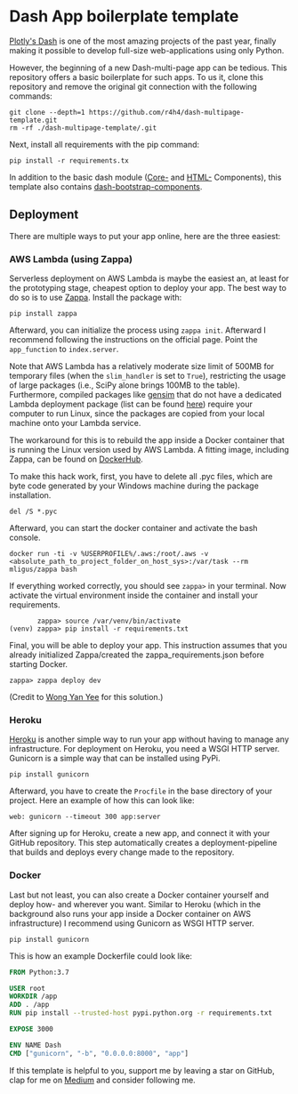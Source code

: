 # Dash App boilerplate template
[Plotly's Dash](https://github.com/plotly/dash) is one of 
the most amazing projects of the past year, finally making it possible
to develop full-size web-applications using only Python.

However, the beginning of a new Dash-multi-page app can be tedious. 
This repository offers a basic boilerplate for such apps. To us it, 
clone this repository and remove the original git connection with the following commands:
``` git-clone-command
git clone --depth=1 https://github.com/r4h4/dash-multipage-template.git
rm -rf ./dash-multipage-template/.git
```
Next, install all requirements with the pip command:
```install-packages
pip install -r requirements.tx
```
In addition to the basic dash module 
([Core-](https://dash.plot.ly/dash-core-components) 
and [HTML-](https://dash.plot.ly/dash-html-components) Components), 
this template also contains [dash-bootstrap-components](https://dash-bootstrap-components.opensource.faculty.ai/).

## Deployment
There are multiple ways to put your app online, here are the three 
easiest:
### AWS Lambda (using Zappa)
Serverless deployment on AWS Lambda is maybe the easiest an, at least for the prototyping stage, cheapest option to deploy your app. The best way to do so is to use [Zappa](https://github.com/Miserlou/Zappa). 
Install the package with:
```install-zappa
pip install zappa
```
Afterward, you can initialize the process using `zappa init`. Afterward 
 I recommend following the instructions on the official page. 
 Point the `app_function` to `index.server`.
 
Note that AWS Lambda has a relatively moderate size limit of 500MB 
for temporary files (when the `slim_handler` is set to `True`), 
restricting the usage of large packages (i.e., SciPy alone brings 
100MB to the table). Furthermore, compiled packages like [gensim](https://github.com/RaRe-Technologies/gensim)
that do not have a dedicated Lambda deployment package (list 
can be found [here](https://github.com/Miserlou/lambda-packages)) 
require your computer to run Linux, since the packages are 
copied from your local machine onto your Lambda service. 

The workaround for this is to rebuild the app inside a Docker container that is running the Linux version used by AWS Lambda. A fitting image,
including Zappa, can be found on [DockerHub](https://hub.docker.com/r/mligus/zappa/dockerfile/).

To make this hack work, first, you have to delete all .pyc files, 
which are byte code generated by your Windows machine during the package installation.
```delete-pyc
del /S *.pyc
```
Afterward, you can start the docker container and activate the bash console.
```start-docker
docker run -ti -v %USERPROFILE%/.aws:/root/.aws -v <absolute_path_to_project_folder_on_host_sys>:/var/task --rm mligus/zappa bash
```
If everything worked correctly, you should see `zappa>` in your terminal. 
Now activate the virtual environment inside the container and install your requirements.
```install-recs
       zappa> source /var/venv/bin/activate
(venv) zappa> pip install -r requirements.txt
```
Final, you will be able to deploy your app. This instruction assumes that you already initialized Zappa/created the zappa_requirements.json before starting 
Docker.
```deploy-from-docker
zappa> zappa deploy dev
```
(Credit to [Wong Yan Yee](https://medium.com/@houdinisparks/how-i-build-an-authenticated-serverless-flask-api-with-zappa-and-docker-for-a-model-582fc48fa0e0) 
for this solution.)  
 
### Heroku
[Heroku](https://www.heroku.com/) is another simple way to run your app without having to manage any infrastructure. For deployment on Heroku, you need a WSGI HTTP server. Gunicorn is a simple way that can be installed using PyPi.
```
pip install gunicorn
```
Afterward, you have to create the `Procfile` in the base directory of your project. Here an example of how this can look like:
```Procfile
web: gunicorn --timeout 300 app:server
```
After signing up for Heroku, create a new app, and connect it with your GitHub repository. This step automatically creates a deployment-pipeline that builds and deploys every change made to the repository.

### Docker
Last but not least, you can also create a Docker container yourself and deploy how- and wherever you want. Similar to Heroku (which in the 
background also runs your app inside a Docker container on AWS 
infrastructure) I recommend using Gunicorn as WSGI HTTP server.
```
pip install gunicorn
```
This is how an example Dockerfile could look like:
```Dockerfile
FROM Python:3.7

USER root
WORKDIR /app
ADD . /app
RUN pip install --trusted-host pypi.python.org -r requirements.txt

EXPOSE 3000

ENV NAME Dash
CMD ["gunicorn", "-b", "0.0.0.0:8000", "app"]
```

If this template is helpful to you, support me by leaving a star 
on GitHub, clap for me on [Medium](https://medium.com/@karsteneckhardt) and consider following me.
